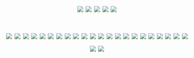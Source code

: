 # <p align="center"> 
# <p align="center"> ![](https://y2k.neocities.org/blinkiez/newbatch/bZWkxwk.gif) ![](https://64.media.tumblr.com/f599d0a997565dd4185fe7fd42669999/147e422eed2ecc0d-41/s250x400/fceddb5aa12b87a800beb3bdec8c76a197250b05.gifv) ![](https://y2k.neocities.org/blinkiez/either_go_to_hell_or_die_trying_blinkie_by_minecr_aft-dc2giiw.gif) ![](https://y2k.neocities.org/blinkiez/vi16.gif) ![](https://y2k.neocities.org/blinkiez/252731rd2czu7vk5.gif)
# <p align="center"> ![](https://64.media.tumblr.com/581bcaa199df4c85063c705d847b31c9/aa89517f01352cf3-5f/s100x200/a935b97021a37b53600b91a748c43773b41dad80.pnj) ![](https://64.media.tumblr.com/e5ae7344cca7a32a6e435a0670b36a17/57afcf8767df6163-51/s250x400/6c2a73f26cd0c39366ff96775a9434e6c5ae39ec.gifv) ![](https://64.media.tumblr.com/e235152bdf77be3a69c655f59ff9a61d/aa89517f01352cf3-16/s100x200/c9970bd14a58f74a7f8d405fdf8e9a13fbe9d793.pnj) ![](https://64.media.tumblr.com/41eab4e983c252de943aca727e6528d8/c7055a42874e3005-e9/s100x200/86d764fe3a67d60fb9a6b81648b3986a0557da60.jpg) ![](https://64.media.tumblr.com/23368c800b89802b46e67b6a46830e05/aa89517f01352cf3-76/s100x200/960a90bb8498f12d0c66d50572b7ffd9ac5c4311.pnj) ![](https://64.media.tumblr.com/7bf8f07abf938d0054d62b72c6b0003c/404a96d47cbf415c-31/s100x200/46f6f47ca9ee45f85c9f7930249457d7e8525b2d.pnj) ![](https://64.media.tumblr.com/97b63d8acc77f00961c8468a551ddb84/aa89517f01352cf3-f1/s250x400/eaa530dfb04e7689a92fde8a4bf1aa6bd8347ba1.gifv) ![](https://64.media.tumblr.com/b2ab9f9ee1a7d5f2c7807bf3051b69e3/57afcf8767df6163-c4/s100x200/91808f45328e25a8d3cdeb28bad340ec0bfe3589.pnj) ![](https://64.media.tumblr.com/744feab12acd305bea270f6990378744/57afcf8767df6163-23/s250x400/e3b3921b10bd3fa4362651d8f1b5d7fdc1ef963b.gifv) ![](https://64.media.tumblr.com/677cc0888275c9869455937dee9d3681/cf682233aa864a9e-58/s100x200/b55936bd018d5112cf488ec65bd505bca7be8b0b.pnj) ![](https://64.media.tumblr.com/853beb868a95cb2320d4448cfe7dcfce/cf682233aa864a9e-79/s100x200/61a0851fdf677ba57e448c94772980bec22104a2.gifv) ![](https://64.media.tumblr.com/e1b30aecee747f796820c292b206939f/cf682233aa864a9e-7a/s250x400/394802b7e4bf63f63516088254d7a60d542b1e9a.pnj) ![](https://64.media.tumblr.com/40ecc80e0f84167d897616a94080619d/tumblr_pihwdthCJv1xzybrpo2_100.pnj) ![](https://64.media.tumblr.com/1532010b16b7c3e86fbcbc22ea8d73e9/c7055a42874e3005-d2/s100x200/5920a55a8dd193099f8e8bfd8f7f82245ad952bf.pnj) ![](https://64.media.tumblr.com/4ace9a37e787d91c10a8c6f77969ccf7/aa89517f01352cf3-be/s100x200/990b16424e05fe9882a494c674e8067c2e83d78a.gifv) ![](https://64.media.tumblr.com/8529d8d328c98a94263d36dea6f25f66/tumblr_prgqeeIGTN1xzybrpo5_100.pnj) ![](https://64.media.tumblr.com/29bef759b4df4b4baa110ebd487782ef/0116bcdffd8015c6-37/s100x200/d2ab96093e7807ef85a9b11fb8cc607891b050cf.pnj) ![](https://64.media.tumblr.com/86c790e68228587ddb1b73836f52af6b/cf682233aa864a9e-be/s100x200/4cbd07b517dc2bf0816e76a9230324f02bf504c8.pnj) ![](https://64.media.tumblr.com/4f3ccbe470e7a42697f11ae58d79af02/tumblr_pihcyt00Gj1xseazlo1_100.gifv) ![](https://64.media.tumblr.com/f58912e392a872034ab6f0e262a03d5a/cf682233aa864a9e-cd/s100x200/17d5092ad9358f871b96f4eaba0a39a6b61fe872.jpg) ![](https://64.media.tumblr.com/a1d2e71bd5b8a9290a37f671912d3c18/cf682233aa864a9e-b4/s100x200/ec54ff3948de87398cf6cd9680c027807fed2ef7.gifv) ![](https://64.media.tumblr.com/09bb327913bfbd3d4c04a382d52e8e7f/b574f4a39f7de4a6-56/s100x200/36df8d018ba5789f1f49541e6af4ed3cfb3c7967.pnj) ![](https://64.media.tumblr.com/a3063e8b2c7caae8c73360637376f9f3/b574f4a39f7de4a6-87/s100x200/0c091f3ec056e00b292bbaf85f8980e58b45fa48.gifv) ![](https://64.media.tumblr.com/e78ee5dcbf51b1aa28fc5f0c857dd761/b574f4a39f7de4a6-c5/s100x200/c82f4ed63b0ad46af98ca57a914ee01cae4cef21.jpg)

